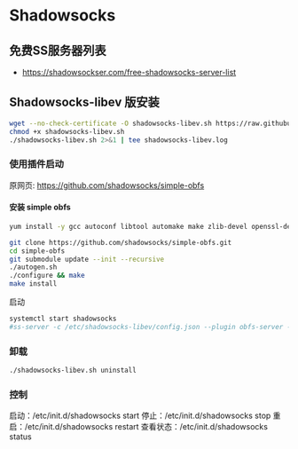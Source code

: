 # Shadowsocks

## 免费SS服务器列表

- https://shadowsockser.com/free-shadowsocks-server-list

## Shadowsocks-libev 版安装

```bash
wget --no-check-certificate -O shadowsocks-libev.sh https://raw.githubusercontent.com/teddysun/shadowsocks_install/master/shadowsocks-libev.sh
chmod +x shadowsocks-libev.sh
./shadowsocks-libev.sh 2>&1 | tee shadowsocks-libev.log
```

### 使用插件启动

原网页: https://github.com/shadowsocks/simple-obfs

#### 安装 simple obfs

```bash
yum install -y gcc autoconf libtool automake make zlib-devel openssl-devel asciidoc xmlto

git clone https://github.com/shadowsocks/simple-obfs.git
cd simple-obfs
git submodule update --init --recursive
./autogen.sh
./configure && make
make install
```

启动

```bash
systemctl start shadowsocks
#ss-server -c /etc/shadowsocks-libev/config.json --plugin obfs-server --plugin-opts "obfs=tls" &
```

### 卸载

```bash
./shadowsocks-libev.sh uninstall
```

### 控制

启动：/etc/init.d/shadowsocks start
停止：/etc/init.d/shadowsocks stop
重启：/etc/init.d/shadowsocks restart
查看状态：/etc/init.d/shadowsocks status